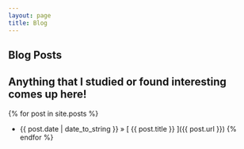 ```yaml
---
layout: page
title: Blog
---
```

## Blog Posts



## Anything that I studied or found interesting comes up here!



{% for post in site.posts %}

* {{ post.date | date_to_string }} &raquo; [ {{ post.title }} ]({{ post.url }})
{% endfor %}


